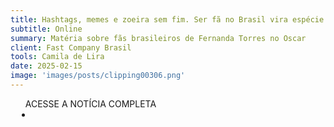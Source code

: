```yaml
---
title: Hashtags, memes e zoeira sem fim. Ser fã no Brasil vira espécie de ativismo digital
subtitle: Online
summary: Matéria sobre fãs brasileiros de Fernanda Torres no Oscar
client: Fast Company Brasil
tools: Camila de Lira
date: 2025-02-15
image: 'images/posts/clipping00306.png'
---
```


<div class="post__share"><ul class="share__list list-reset">ACESSE A NOTÍCIA COMPLETA<li class="share__item" style="margin-left: 10px"><a class="share__link share__facebook" style="background: #fa5657" href=https://fastcompanybrasil.com/tech/hashtags-memes-e-zoeira-sem-fim-ser-fa-no-brasil-vira-especie-de-ativismo-digital/
onclick=window.open(this.href, 'pop-up', 'left=20,top=20,width=500,height=500,toolbar=1,resizable=0'); return false;" title="Link" rel="nofolow"><i class="fa-solid fa-link"></i></a></li></ul></div>
<!-- <div class="gallery-box"><div class="gallery"><img src="/clipping/images/example-1.jpg" loading="lazy" alt="Project"><img src="/clipping/images/example-2.jpg" loading="lazy" alt="Project"></div><em>Gallery / <a href="https://www.freepik.com/" target="_blank">Freepic</a></em></div> -->
